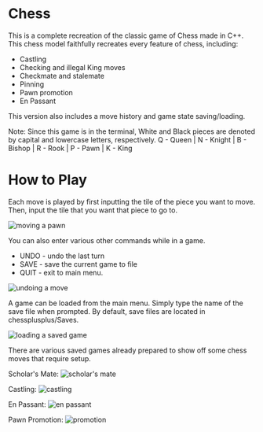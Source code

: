 # Chess	
This is a complete recreation of the classic game of Chess made in C++. This chess model faithfully recreates every feature of chess, including:

- Castling
- Checking and illegal King moves
- Checkmate and stalemate
- Pinning
- Pawn promotion
- En Passant

This version also includes a move history and game state saving/loading.

Note: Since this game is in the terminal, White and Black pieces are denoted by capital and lowercase letters, respectively.
Q - Queen | N - Knight | B - Bishop | R - Rook | P - Pawn | K - King

# How to Play
Each move is played by first inputting the tile of the piece you want to move. Then, input the tile that you want that piece to go to.

![moving a pawn](https://github.com/mob205/chessplusplus/tree/main/images/firstmove.png?raw=true)

You can also enter various other commands while in a game.
- UNDO - undo the last turn
- SAVE - save the current game to file
- QUIT - exit to main menu.

![undoing a move](https://github.com/mob205/chessplusplus/tree/main/images/undo.png?raw=true)

A game can be loaded from the main menu. Simply type the name of the save file when prompted. By default, save files are located in chessplusplus/Saves.

![loading a saved game](https://github.com/mob205/chessplusplus/tree/main/images/loading.png?raw=true)

There are various saved games already prepared to show off some chess moves that require setup. 

Scholar's Mate:
![scholar's mate](https://github.com/mob205/chessplusplus/tree/main/images/scholarsmate.png?raw=true)

Castling:
![castling](https://github.com/mob205/chessplusplus/tree/main/images/castling.png?raw=true)

En Passant:
![en passant](https://github.com/mob205/chessplusplus/tree/main/images/enpassant.png?raw=true)

Pawn Promotion:
![promotion](https://github.com/mob205/chessplusplus/tree/main/images/promotion.png?raw=true)